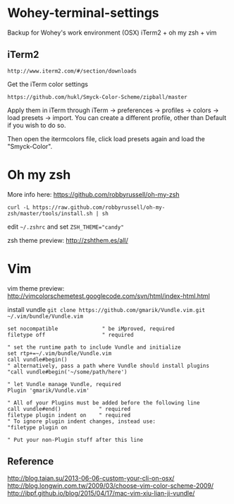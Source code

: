 # Wohey-terminal-settings
Backup for Wohey's work environment (OSX)
iTerm2 + oh my zsh + vim

## iTerm2

    http://www.iterm2.com/#/section/downloads
    
Get the iTerm color settings

    https://github.com/hukl/Smyck-Color-Scheme/zipball/master
    
Apply them in iTerm through iTerm -> preferences -> profiles -> colors -> load presets -> import. You can create a different profile, other than Default if you wish to do so.

Then open the itermcolors file, click load presets again and load the "Smyck-Color".

# Oh my zsh 

More info here: https://github.com/robbyrussell/oh-my-zsh
    
    curl -L https://raw.github.com/robbyrussell/oh-my-zsh/master/tools/install.sh | sh
    
edit `~/.zshrc` and set `ZSH_THEME="candy"`  
   
zsh theme preview: http://zshthem.es/all/

# Vim

vim theme preview: http://vimcolorschemetest.googlecode.com/svn/html/index-html.html

install vundle
    ```git clone https://github.com/gmarik/Vundle.vim.git ~/.vim/bundle/Vundle.vim```

```
set nocompatible              " be iMproved, required
filetype off                  " required

" set the runtime path to include Vundle and initialize
set rtp+=~/.vim/bundle/Vundle.vim
call vundle#begin()
" alternatively, pass a path where Vundle should install plugins
"call vundle#begin('~/some/path/here')

" let Vundle manage Vundle, required
Plugin 'gmarik/Vundle.vim'

" All of your Plugins must be added before the following line
call vundle#end()            " required
filetype plugin indent on    " required
" To ignore plugin indent changes, instead use:
"filetype plugin on

" Put your non-Plugin stuff after this line
```



## Reference

http://blog.taian.su/2013-06-06-custom-your-cli-on-osx/  
http://blog.longwin.com.tw/2009/03/choose-vim-color-scheme-2009/  
http://ibpf.github.io/blog/2015/04/17/mac-vim-xiu-lian-ji-vundle/  

